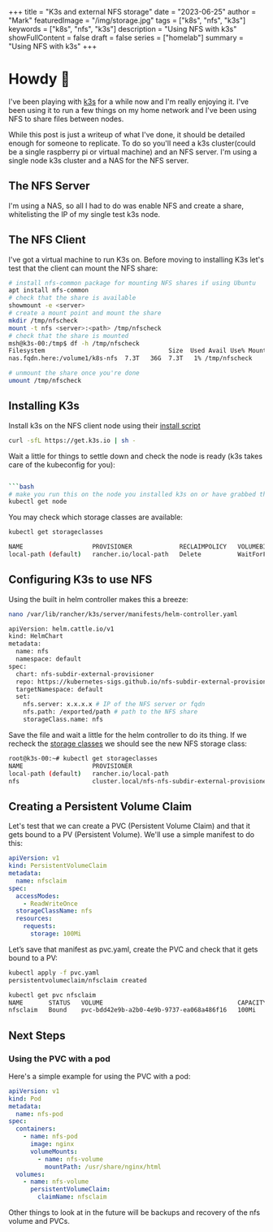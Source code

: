 +++
title = "K3s and external NFS storage"
date = "2023-06-25"
author = "Mark"
featuredImage = "/img/storage.jpg"
tags = ["k8s", "nfs", "k3s"]
keywords = ["k8s", "nfs", "k3s"]
description = "Using NFS with k3s"
showFullContent = false
draft = false
series = ["homelab"]
summary = "Using NFS with k3s"
+++

# Howdy 👋

I've been playing with [k3s](https://k3s.io) for a while now and I'm really enjoying it. I've been using it to run a few things on my home network and I've been using NFS to share files between nodes.

While this post is just a writeup of what I've done, it should be detailed enough for someone to replicate. To do so you'll need a k3s cluster(could be a single raspberry pi or virtual machine) and an NFS server. I'm using a single node k3s cluster and a NAS for the NFS server.

## The NFS Server

I'm using a NAS, so all I had to do was enable NFS and create a share, whitelisting the IP of my single test k3s node.

## The NFS Client

I've got a virtual machine to run K3s on. Before moving to installing K3s let's test that the client can mount the NFS share:

```bash
# install nfs-common package for mounting NFS shares if using Ubuntu
apt install nfs-common
# check that the share is available
showmount -e <server>
# create a mount point and mount the share
mkdir /tmp/nfscheck
mount -t nfs <server>:<path> /tmp/nfscheck
# check that the share is mounted
msh@k3s-00:/tmp$ df -h /tmp/nfscheck
Filesystem                                  Size  Used Avail Use% Mounted on
nas.fqdn.here:/volume1/k8s-nfs  7.3T   36G  7.3T   1% /tmp/nfscheck

# unmount the share once you're done
umount /tmp/nfscheck
```

## Installing K3s

Install k3s on the NFS client node using their [install script](https://rancher.com/docs/k3s/latest/en/installation/install-options/)

```bash
curl -sfL https://get.k3s.io | sh -
```

Wait a little for things to settle down and check the node is ready (k3s takes care of the kubeconfig for you):

```bash

```bash
# make you run this on the node you installed k3s on or have grabbed the kubeconfig from the node
kubectl get node
```

You may check which storage classes are available:

```bash
kubectl get storageclasses

NAME                   PROVISIONER             RECLAIMPOLICY   VOLUMEBINDINGMODE      ALLOWVOLUMEEXPANSION   AGE
local-path (default)   rancher.io/local-path   Delete          WaitForFirstConsumer   false                  0h05m

```

## Configuring K3s to use NFS

Using the built in helm controller makes this a breeze:

```bash
nano /var/lib/rancher/k3s/server/manifests/helm-controller.yaml

apiVersion: helm.cattle.io/v1
kind: HelmChart
metadata:
  name: nfs
  namespace: default
spec:
  chart: nfs-subdir-external-provisioner
  repo: https://kubernetes-sigs.github.io/nfs-subdir-external-provisioner
  targetNamespace: default
  set:
    nfs.server: x.x.x.x # IP of the NFS server or fqdn
    nfs.path: /exported/path # path to the NFS share
    storageClass.name: nfs
```

Save the file and wait a little for the helm controller to do its thing.
If we recheck the [storage classes](https://kubernetes.io/docs/concepts/storage/storage-classes/) we should see the new NFS storage class:

```bash
root@k3s-00:~# kubectl get storageclasses
NAME                   PROVISIONER                                         RECLAIMPOLICY   VOLUMEBINDINGMODE      ALLOWVOLUMEEXPANSION   AGE
local-path (default)   rancher.io/local-path                               Delete          WaitForFirstConsumer   false                  25m
nfs                    cluster.local/nfs-nfs-subdir-external-provisioner   Delete          Immediate              true                   20m
```

## Creating a Persistent Volume Claim

Let's test that we can create a PVC (Persistent Volume Claim) and that it gets bound to a PV (Persistent Volume). We'll use a simple manifest to do this:

```yaml
apiVersion: v1
kind: PersistentVolumeClaim
metadata:
  name: nfsclaim
spec:
  accessModes:
    - ReadWriteOnce
  storageClassName: nfs
  resources:
    requests:
      storage: 100Mi
```

Let’s save that manifest as pvc.yaml, create the PVC and check that it gets bound to a PV:

```bash
kubectl apply -f pvc.yaml
persistentvolumeclaim/nfsclaim created

kubectl get pvc nfsclaim
NAME       STATUS   VOLUME                                     CAPACITY   ACCESS MODES   STORAGECLASS   AGE
nfsclaim   Bound    pvc-bdd42e9b-a2b0-4e9b-9737-ea068a486f16   100Mi      RWO            nfs            54m
```

## Next Steps

### Using the PVC with a pod

Here's a simple example for using the PVC with a pod:

```yaml
apiVersion: v1
kind: Pod
metadata:
  name: nfs-pod
spec:
  containers:
    - name: nfs-pod
      image: nginx
      volumeMounts:
        - name: nfs-volume
          mountPath: /usr/share/nginx/html
  volumes:
    - name: nfs-volume
      persistentVolumeClaim:
        claimName: nfsclaim
```

Other things to look at in the future will be backups and recovery of the nfs volume and PVCs.
